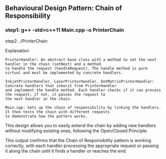 ## Behavioural Design Pattern: Chain of Responsibility

### step1: g++ -std=c++11 Main.cpp -o PrinterChain
step2: ./PrinterChain

Explanation

    PrinterHandler: An abstract base class with a method to set the next handler in the chain (setNext) and a method 
    to handle the request (handleRequest). The handle method is pure virtual and must be implemented by concrete handlers.

    InkjetPrinterHandler, LaserPrinterHandler, DotMatrixPrinterHandler: Concrete handlers that inherit from PrinterHandler 
    and implement the handle method. Each handler checks if it can process the request; if not, it passes the request to 
    the next handler in the chain.

    Main.cpp: Sets up the chain of responsibility by linking the handlers. It then tests the chain with different requests 
    to demonstrate how the pattern works.

This design allows you to easily extend the chain by adding new handlers without modifying existing ones, 
following the Open/Closed Principle.

This output confirms that the Chain of Responsibility pattern is working correctly, with each handler processing 
the appropriate request or passing it along the chain until it finds a handler or reaches the end.
